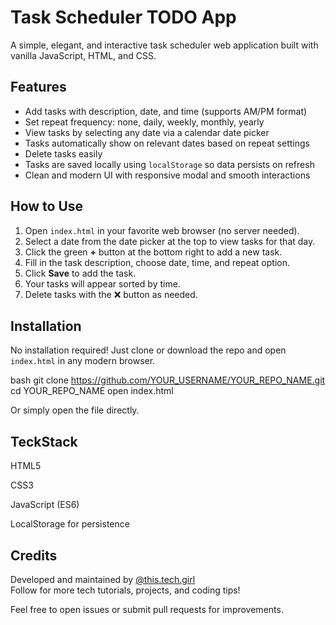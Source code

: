 # Task Scheduler TODO App

A simple, elegant, and interactive task scheduler web application built with vanilla JavaScript, HTML, and CSS.

## Features

- Add tasks with description, date, and time (supports AM/PM format)
- Set repeat frequency: none, daily, weekly, monthly, yearly
- View tasks by selecting any date via a calendar date picker
- Tasks automatically show on relevant dates based on repeat settings
- Delete tasks easily
- Tasks are saved locally using `localStorage` so data persists on refresh
- Clean and modern UI with responsive modal and smooth interactions

## How to Use

1. Open `index.html` in your favorite web browser (no server needed).
2. Select a date from the date picker at the top to view tasks for that day.
3. Click the green **+** button at the bottom right to add a new task.
4. Fill in the task description, choose date, time, and repeat option.
5. Click **Save** to add the task.
6. Your tasks will appear sorted by time.
7. Delete tasks with the ❌ button as needed.

## Installation

No installation required! Just clone or download the repo and open `index.html` in any modern browser.

bash
git clone https://github.com/YOUR_USERNAME/YOUR_REPO_NAME.git
cd YOUR_REPO_NAME
open index.html

Or simply open the file directly.

## TeckStack
HTML5

CSS3

JavaScript (ES6)

LocalStorage for persistence

## Credits

Developed and maintained by [@this.tech.girl](https://www.instagram.com/this.tech.girl)  
Follow for more tech tutorials, projects, and coding tips!


Feel free to open issues or submit pull requests for improvements.
